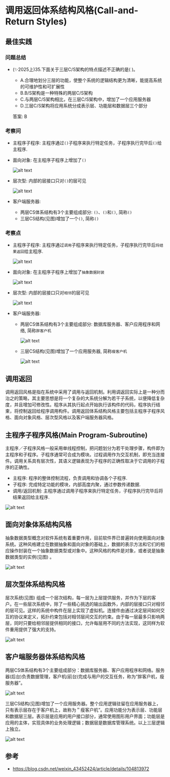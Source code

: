 # 调用返回体系结构风格(Call-and-Return Styles)

## 最佳实践

### 问题总结

- (✨2025上)35.下面关于三层C/S架构的特点描述不正确的是( )。
    - A.合理地划分三层的功能，使整个系统的逻辑结构更为清晰，能提高系统的可维护性和可扩展性
    - B.B/S架构是一种特殊的两层C/S架构
    - C.与两层C/S架构相比，在三层C/S架构中，增加了一个应用服务器
    - D.三层C/S架构将应用系统分成表示层、功能层和数据层三个部分

    答案: B

### 考察问

- 主程序子程序: 主程序通过`()`子程序来执行特定任务，子程序执行完毕后`()`给主程序.

- 面向对象: 在主程序子程序上增加了`()`

    ![alt text](3软件架构风格/面相对象体系结构风格_评估.png)

- 层次型: 内部的层接口只对`()`的层可见

    ![alt text](3软件架构风格/层次型体系结构风格_评估.png)

- 客户端服务器:
    - 两层CS体系结构有3个主要组成部分: `()`、`()`和`()`, 简称`()`
    - 三层CS结构(见图)增加了一个`()`, 简称`()`

### 考察点

- 主程序子程序: 主程序通过`调用`子程序来执行特定任务，子程序执行完毕后`将结果返回`给主程序.

    ![alt text](3软件架构风格/主程序子程序体系结构风格.png)

- 面向对象: 在主程序子程序上增加了`抽象数据封装`

    ![alt text](3软件架构风格/面相对象体系结构风格.png)

- 层次型: 内部的层接口只对`相邻`的层可见

    ![alt text](3软件架构风格/层次型体系结构风格.png)

- 客户端服务器:
    - 两层CS体系结构有3个主要组成部分: 数据库服务器、客户应用程序和网络, 简称`胖客户机`

        ![alt text](3软件架构风格/2层CS体系结构风格.png)

    - 三层CS结构(见图)增加了一个应用服务器, 简称`瘦客户机`

        ![alt text](3软件架构风格/3层CS体系结构风格.png)

## 调用返回

调用返回风格是指在系统中采用了调用与返回机制。利用调返回实际上是一种分而治之的策略，其主要思想是将一个复杂的大系统分解为若干子系统，以便降低复杂度，并且增加可修改性。程序从其执行起点开始执行该构件的代码，程序执行结束，将控制返回给程序调用构件。调用返回体系结构风格主要包括主程序子程序风格、面向对象风格、层次型风格以及客户端服务器风格。

## 主程序子程序风格(Main Program-Subroutine)

主程序／子程序风格一般采用单线程控制，把问题划分为若干处理步骤，构件即为主程序和子程序。子程序通常可合成为模块。过程调用作为交互机制，即充当连接件。调用关系具有层次性，其语义逻辑表现为子程序的正确性取决于它调用的子程序的正确性。

- 主程序: 程序的整体控制流程，负责调用和协调各个子程序.
- 子程序: 完成特定功能的模块，内部高度内聚，通过参数传递数据.
- 调用/返回机制: 主程序通过调用子程序来执行特定任务，子程序执行完毕后将结果返回给主程序.

![alt text](3软件架构风格/主程序子程序体系结构风格.png)

## 面向对象体系结构风格

抽象数据类型概念对软件系统有着重要作用，目前软件界已普遍转向使用面向对象系统。这种风格建立在数据抽象和面向对象的基础上，数据的表示方法和它们的相应操作封装在一个抽象数据类型或对象中。这种风格的构件是对象，或者说是抽象数据类型的实例(见图) 。

![alt text](3软件架构风格/面相对象体系结构风格.png)

## 层次型体系结构风格

层次系统(见图) 组成一个层次结构，每一层为上层提供服务，并作为下层的客户。在一些层次系统中，除了一些精心挑选的输出函数外，内部的层接口只对相邻的层可见。这样的系统中构件在层上实现了虚拟机。连接件由通过决定层间如何交互的协议来定义，拓扑约束包括对相邻层间交互的约束。由于每一层最多只影响两层，同时只要给相邻层提供相同的接口，允许每层用不同的方法实现，这同样为软件重用提供了强大的支持。

![alt text](3软件架构风格/层次型体系结构风格.png)

## 客户端服务器体系结构风格

两层CS体系结构有3个主要组成部分：数据库服务器、客户应用程序和网络。服务器(后台)负责数据管理，客户机(前台)完成与用户的交互任务，称为“胖客户机，瘦服务器”。

![alt text](3软件架构风格/2层CS体系结构风格.png)

三层CS结构(见图)增加了一个应用服务器。整个应用逻辑驻留在应用服务器上，只有表示层存在于客户机上，故称为＂瘦客户机”。应用功能分为表示层、功能层和数据层三层。表示层是应用的用户接口部分，通常使用图形用户界面；功能层是应用的主体，实现具体的业务处理逻辑；数据层是数据库管理系统。以上三层逻辑上独立。

![alt text](3软件架构风格/3层CS体系结构风格.png)

## 参考

- <https://blog.csdn.net/weixin_43452424/article/details/104813972>
